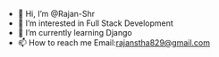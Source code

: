 - 👋 Hi, I’m @Rajan-Shr
- 👀 I’m interested in Full Stack Development
- 🌱 I’m currently learning Django
- 📫 How to reach me Email:rajanstha829@gmail.com

<!---
Rajan-Shr/Rajan-Shr is a ✨ special ✨ repository because its `README.md` (this file) appears on your GitHub profile.
You can click the Preview link to take a look at your changes.
--->
